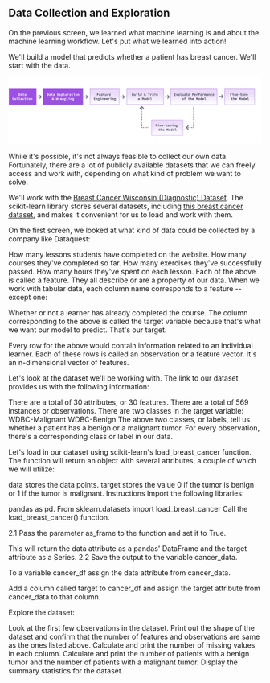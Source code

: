 ## Data Collection and Exploration

On the previous screen, we learned what machine learning is and about the machine learning workflow. Let's put what we learned into action!

We'll build a model that predicts whether a patient has breast cancer. We'll start with the data.

![2.1-m736](..\images\2.1-m736.svg)

While it's possible, it's not always feasible to collect our own data. Fortunately, there are a lot of publicly available datasets that we can freely access and work with, depending on what kind of problem we want to solve.

We'll work with the [Breast Cancer Wisconsin (Diagnostic) Dataset](https://archive.ics.uci.edu/ml/datasets/Breast+Cancer+Wisconsin+(Diagnostic)). The scikit-learn library stores several datasets, including [this breast cancer dataset](https://scikit-learn.org/stable/datasets/toy_dataset.html#breast-cancer-dataset), and makes it convenient for us to load and work with them.

On the first screen, we looked at what kind of data could be collected by a company like Dataquest:

How many lessons students have completed on the website.
How many courses they've completed so far.
How many exercises they've successfully passed.
How many hours they've spent on each lesson.
Each of the above is called a feature. They all describe or are a property of our data. When we work with tabular data, each column name corresponds to a feature -- except one:

Whether or not a learner has already completed the course.
The column corresponding to the above is called the target variable because that's what we want our model to predict. That's our target.

Every row for the above would contain information related to an individual learner. Each of these rows is called an observation or a feature vector. It's an n-dimensional vector of features.

Let's look at the dataset we'll be working with. The link to our dataset provides us with the following information:

There are a total of 30 attributes, or 30 features.
There are a total of 569 instances or observations.
There are two classes in the target variable:
WDBC-Malignant
WDBC-Benign
The above two classes, or labels, tell us whether a patient has a benign or a malignant tumor. For every observation, there's a corresponding class or label in our data.

Let's load in our dataset using scikit-learn's load_breast_cancer function. The function will return an object with several attributes, a couple of which we will utilize:

data stores the data points.
target stores the value 0 if the tumor is benign or 1 if the tumor is malignant.
Instructions
Import the following libraries:

pandas as pd.
From sklearn.datasets import load_breast_cancer
Call the load_breast_cancer() function.

2.1 Pass the parameter as_frame to the function and set it to True.

This will return the data attribute as a pandas' DataFrame and the target attribute as a Series.
2.2 Save the output to the variable cancer_data.

To a variable cancer_df assign the data attribute from cancer_data.

Add a column called target to cancer_df and assign the target attribute from cancer_data to that column.

Explore the dataset:

Look at the first few observations in the dataset.
Print out the shape of the dataset and confirm that the number of features and observations are same as the ones listed above.
Calculate and print the number of missing values in each column.
Calculate and print the number of patients with a benign tumor and the number of patients with a malignant tumor.
Display the summary statistics for the dataset.